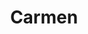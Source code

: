 ---
identifier: FNJ
writer: Mcb
title: Carmen             # render in italics, unless title-description is true
incipits:
  - text: O Ramesiga cohors
editions:
  - "J. Mabillon, repr. *PL* 139. 534."
repertories:
  - ICL: 11013            # original: 10913, but this appears to be an error
  - WIC: 12935
sources:                  # = .q .... .qz
  - "Erfurt, Wissenschaftliche Bibliothek der Stadt, MS Amplon. Q. 53 (s. xiv), fol. 73v."
---